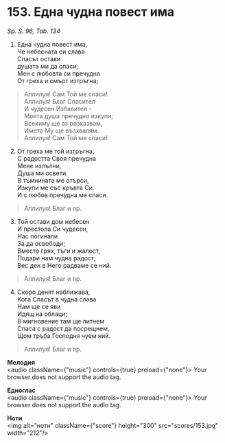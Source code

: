 # 153. Една чудна повест има

_Sp. S. 96, Tab. 134_

1. Една чудна повест има,  
Че небесната си слава  
Спасът остави  
душата ми да спаси;  
Мен с любовта си пречудна  
От греха и смърт изтръгна;  

> Аллилуя! Сам Той ме спаси!  
> Аллилуя! Благ Спасител  
> И чудесен Избавител -  
> Моята душа пречудно изкупи;  
> Всекиму ще аз разказвам,  
> Името Му ще възхвалям.  
> Аллилуя! Сам Той ме спаси!

2. От греха ме той изтръгна,  
С радостта Своя пречудна  
Мене изпълни,  
Душа ми освети.  
В тъмнината ме отърси,  
Изкупи ме със кръвта Си.  
И с любов пречудна ме спаси.  

> Аллилуя! Благ и пр.  

3. Той остави дом небесен  
И престола Си чудесен,  
Нас погинали  
За да освободи;  
Вместо грях, тъги и жалост,  
Подари нам чудна радост;  
Вес ден в Него радваме се ний.  

> Аллилуя! Благ и пр.  

4. Скоро денят наближава,  
Кога Спасът в чудна слава  
Нам ще се яви  
Идящ на облаци;  
В мигновение там ще литнем  
Спаса с радост да посрещнем,  
Щом тръба Господня чуем ний.  

> Аллилуя! Благ и пр.

**Мелодия**  
<audio className={"music"} controls={true} preload={"none"}>
    <source src="mp3/153.mp3" type="audio/mpeg"/>
    Your browser does not support the audio tag.
</audio>

**Едноглас**  
<audio className={"music"} controls={true} preload={"none"}>
    <source src="transp/153.mp3" type="audio/mpeg"/>
    Your browser does not support the audio tag.
</audio>

**Ноти**  
<img alt="ноти" className={"score"} height="300" src="scores/153.jpg" width="212"/>
